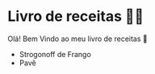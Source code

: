 # Livro de receitas :woman_cook:

Olá! Bem Vindo ao meu livro de receitas :wave:

- Strogonoff de Frango
- Pavê

